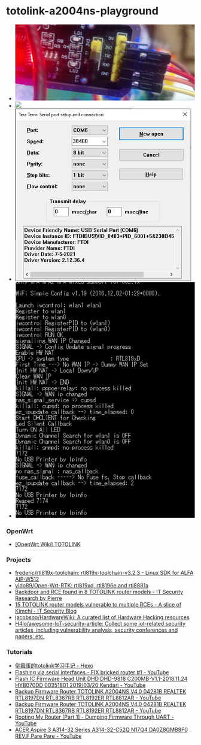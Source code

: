 totolink-a2004ns-playground
===========================
- ![](./images/20250216_213735_HDR.jpg)
- ![](./images/20250216_213814_HDR.jpg)
- ![](./images/serial-port.jpg)
- ![](./images/teraterm.jpg)

### OpenWrt
- [[OpenWrt Wiki] TOTOLINK](https://openwrt.org/toh/hwdata/totolink/start)

### Projects
- [frederic/rtl819x-toolchain: rtl819x-toolchain-v3.2.3 - Linux SDK for ALFA AIP-W512](https://github.com/frederic/rtl819x-toolchain/)
- [vido89/Open-Wrt-RTK: rtl819xd, rtl8196e and rtl8881a](https://github.com/vido89/Open-Wrt-RTK)
- [Backdoor and RCE found in 8 TOTOLINK router models - IT Security Research by Pierre](https://pierrekim.github.io/blog/2015-07-16-backdoor-and-RCE-found-in-8-TOTOLINK-products.html)
- [15 TOTOLINK router models vulnerable to multiple RCEs - A slice of Kimchi - IT Security Blog](https://pierrekim.github.io/blog/2015-07-16-15-TOTOLINK-products-vulnerable-to-multiple-RCEs.html)
- [jacobsoo/HardwareWiki: A curated list of Hardware Hacking resources](https://github.com/jacobsoo/HardwareWiki?tab=readme-ov-file#totolink)
- [H4lo/awesome-IoT-security-article: Collect some iot-related security articles, including vulnerability analysis, security conferences and papers, etc.](https://github.com/H4lo/awesome-IoT-security-article)

### Tutorials
- [倒霉蛋的totolink学习手记 - Hexo](https://www.korey0sh1.fun/2023/07/12/%E5%80%92%E9%9C%89%E8%9B%8B%E7%9A%84totolink%E5%AD%A6%E4%B9%A0%E6%89%8B%E8%AE%B0/)
- [Flashing via serial interfaces - FIX bricked router #1 - YouTube](https://www.youtube.com/watch?v=d3gIT2hKzvY&pp=ygUMcm91dGVyIHVzYXJ0)
- [Flash IC Firmware Head Unit DHD DHD-9818 C200MB-V1.1-2018.11.24 HYB070DD 00351801 2019/03/20 Kendari - YouTube](https://www.youtube.com/watch?v=x6TMAVmWRJY)
- [Backup Firmware Router TOTOLINK A2004NS V4.0 04281B REALTEK RTL8197DN RTL8367RB RTL8192ER RTL8812AR - YouTube](https://www.youtube.com/watch?v=06VVGkIj2Q0)
- [Backup Firmware Router TOTOLINK A2004NS V4.0 04281B REALTEK RTL8197DN RTL8367RB RTL8192ER RTL8812AR - YouTube](https://www.youtube.com/shorts/1UWfkjUJ8zw)
- [Rooting My Router [Part 1] - Dumping Firmware Through UART - YouTube](https://www.youtube.com/watch?v=NF28QHlAxTM)
- [ACER Aspire 3 A314-32 Series A314-32-C52Q N17Q4 DA0Z8GMB8F0 REV.F Pare Pare - YouTube](https://www.youtube.com/watch?v=rpQOrKvyKlg)
